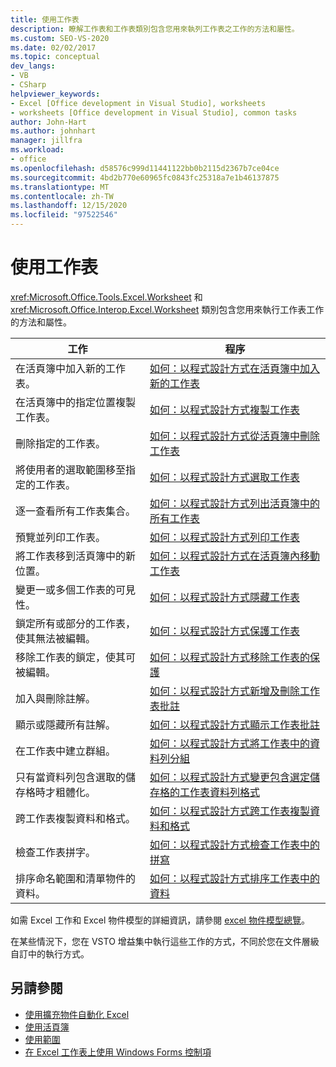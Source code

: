 ```yaml
---
title: 使用工作表
description: 瞭解工作表和工作表類別包含您用來執列工作表之工作的方法和屬性。
ms.custom: SEO-VS-2020
ms.date: 02/02/2017
ms.topic: conceptual
dev_langs:
- VB
- CSharp
helpviewer_keywords:
- Excel [Office development in Visual Studio], worksheets
- worksheets [Office development in Visual Studio], common tasks
author: John-Hart
ms.author: johnhart
manager: jillfra
ms.workload:
- office
ms.openlocfilehash: d58576c999d11441122bb0b2115d2367b7ce04ce
ms.sourcegitcommit: 4bd2b770e60965fc0843fc25318a7e1b46137875
ms.translationtype: MT
ms.contentlocale: zh-TW
ms.lasthandoff: 12/15/2020
ms.locfileid: "97522546"
---
```

# <a name="work-with-worksheets"></a>使用工作表
  <xref:Microsoft.Office.Tools.Excel.Worksheet> 和 <xref:Microsoft.Office.Interop.Excel.Worksheet> 類別包含您用來執行工作表工作的方法和屬性。

|工作|程序|
|----------|---------------|
|在活頁簿中加入新的工作表。|[如何：以程式設計方式在活頁簿中加入新的工作表](../vsto/how-to-programmatically-add-new-worksheets-to-workbooks.md)|
|在活頁簿中的指定位置複製工作表。|[如何：以程式設計方式複製工作表](../vsto/how-to-programmatically-copy-worksheets.md)|
|刪除指定的工作表。|[如何：以程式設計方式從活頁簿中刪除工作表](../vsto/how-to-programmatically-delete-worksheets-from-workbooks.md)|
|將使用者的選取範圍移至指定的工作表。|[如何：以程式設計方式選取工作表](../vsto/how-to-programmatically-select-worksheets.md)|
|逐一查看所有工作表集合。|[如何：以程式設計方式列出活頁簿中的所有工作表](../vsto/how-to-programmatically-list-all-worksheets-in-a-workbook.md)|
|預覽並列印工作表。|[如何：以程式設計方式列印工作表](../vsto/how-to-programmatically-print-worksheets.md)|
|將工作表移到活頁簿中的新位置。|[如何：以程式設計方式在活頁簿內移動工作表](../vsto/how-to-programmatically-move-worksheets-within-workbooks.md)|
|變更一或多個工作表的可見性。|[如何：以程式設計方式隱藏工作表](../vsto/how-to-programmatically-hide-worksheets.md)|
|鎖定所有或部分的工作表，使其無法被編輯。|[如何：以程式設計方式保護工作表](../vsto/how-to-programmatically-protect-worksheets.md)|
|移除工作表的鎖定，使其可被編輯。|[如何：以程式設計方式移除工作表的保護](../vsto/how-to-programmatically-remove-protection-from-worksheets.md)|
|加入與刪除註解。|[如何：以程式設計方式新增及刪除工作表批註](../vsto/how-to-programmatically-add-and-delete-worksheet-comments.md)|
|顯示或隱藏所有註解。|[如何：以程式設計方式顯示工作表批註](../vsto/how-to-programmatically-display-worksheet-comments.md)|
|在工作表中建立群組。|[如何：以程式設計方式將工作表中的資料列分組](../vsto/how-to-programmatically-group-rows-in-a-worksheet.md)|
|只有當資料列包含選取的儲存格時才粗體化。|[如何：以程式設計方式變更包含選定儲存格的工作表資料列格式](../vsto/how-to-programmatically-change-formatting-in-worksheet-rows-containing-selected-cells.md)|
|跨工作表複製資料和格式。|[如何：以程式設計方式跨工作表複製資料和格式](../vsto/how-to-programmatically-copy-data-and-formatting-across-worksheets.md)|
|檢查工作表拼字。|[如何：以程式設計方式檢查工作表中的拼寫](../vsto/how-to-programmatically-check-spelling-in-worksheets.md)|
|排序命名範圍和清單物件的資料。|[如何：以程式設計方式排序工作表中的資料](../vsto/how-to-programmatically-sort-data-in-worksheets.md)|

 如需 Excel 工作和 Excel 物件模型的詳細資訊，請參閱 [excel 物件模型總覽](../vsto/excel-object-model-overview.md)。

 在某些情況下，您在 VSTO 增益集中執行這些工作的方式，不同於您在文件層級自訂中的執行方式。

## <a name="see-also"></a>另請參閱
- [使用擴充物件自動化 Excel](../vsto/automating-excel-by-using-extended-objects.md)
- [使用活頁簿](../vsto/working-with-workbooks.md)
- [使用範圍](../vsto/working-with-ranges.md)
- [在 Excel 工作表上使用 Windows Forms 控制項](../vsto/using-windows-forms-controls-on-excel-worksheets.md)
